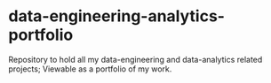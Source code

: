 # data-engineering-analytics-portfolio
Repository to hold all my data-engineering and data-analytics related projects; Viewable as a portfolio of my work. 
